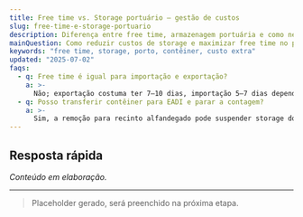 ```yaml
---
title: Free time vs. Storage portuário – gestão de custos
slug: free-time-e-storage-portuario
description: Diferença entre free time, armazenagem portuária e como negociar prazos com terminais.
mainQuestion: Como reduzir custos de storage e maximizar free time no porto?
keywords: "free time, storage, porto, contêiner, custo extra"
updated: "2025-07-02"
faqs:
  - q: Free time é igual para importação e exportação?
    a: >-
      Não; exportação costuma ter 7–10 dias, importação 5–7 dias dependendo do armador.
  - q: Posso transferir contêiner para EADI e parar a contagem?
    a: >-
      Sim, a remoção para recinto alfandegado pode suspender storage do terminal.
---
```


## Resposta rápida

*Conteúdo em elaboração.*

---

> Placeholder gerado, será preenchido na próxima etapa. 